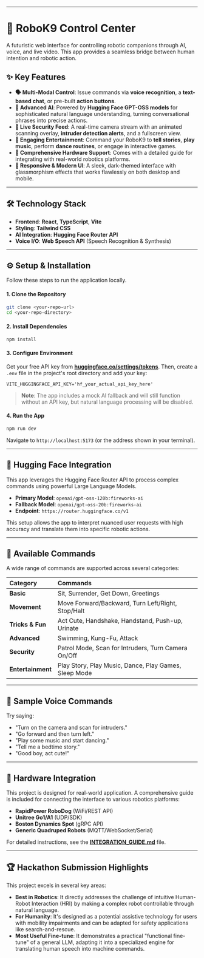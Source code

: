 -----

# 🤖 RoboK9 Control Center

A futuristic web interface for controlling robotic companions through AI, voice, and live video. This app provides a seamless bridge between human intention and robotic action.

## ✨ Key Features

  * **🗣️ Multi-Modal Control**: Issue commands via **voice recognition**, a **text-based chat**, or pre-built **action buttons**.
  * **🧠 Advanced AI**: Powered by **Hugging Face GPT-OSS models** for sophisticated natural language understanding, turning conversational phrases into precise actions.
  * **🎥 Live Security Feed**: A real-time camera stream with an animated scanning overlay, **intruder detection alerts**, and a fullscreen view.
  * **🎵 Engaging Entertainment**: Command your RoboK9 to **tell stories**, **play music**, perform **dance routines**, or engage in interactive games.
  * **🔌 Comprehensive Hardware Support**: Comes with a detailed guide for integrating with real-world robotics platforms.
  * **📱 Responsive & Modern UI**: A sleek, dark-themed interface with glassmorphism effects that works flawlessly on both desktop and mobile.

-----

## 🛠️ Technology Stack

  * **Frontend**: **React**, **TypeScript**, **Vite**
  * **Styling**: **Tailwind CSS**
  * **AI Integration**: **Hugging Face Router API**
  * **Voice I/O**: **Web Speech API** (Speech Recognition & Synthesis)

-----

## ⚙️ Setup & Installation

Follow these steps to run the application locally.

#### 1\. Clone the Repository

```bash
git clone <your-repo-url>
cd <your-repo-directory>
```

#### 2\. Install Dependencies

```bash
npm install
```

#### 3\. Configure Environment

Get your free API key from **[huggingface.co/settings/tokens](https://huggingface.co/settings/tokens)**. Then, create a `.env` file in the project's root directory and add your key:

```
VITE_HUGGINGFACE_API_KEY='hf_your_actual_api_key_here'
```

> **Note**: The app includes a mock AI fallback and will still function without an API key, but natural language processing will be disabled.

#### 4\. Run the App

```bash
npm run dev
```

Navigate to `http://localhost:5173` (or the address shown in your terminal).

-----

## 🧠 Hugging Face Integration

This app leverages the Hugging Face Router API to process complex commands using powerful Large Language Models.

  * **Primary Model**: `openai/gpt-oss-120b:fireworks-ai`
  * **Fallback Model**: `openai/gpt-oss-20b:fireworks-ai`
  * **Endpoint**: `https://router.huggingface.co/v1`

This setup allows the app to interpret nuanced user requests with high accuracy and translate them into specific robotic actions.

-----

## 🐾 Available Commands

A wide range of commands are supported across several categories:

| Category | Commands |
| :--- | :--- |
| **Basic** | Sit, Surrender, Get Down, Greetings |
| **Movement** | Move Forward/Backward, Turn Left/Right, Stop/Halt |
| **Tricks & Fun** | Act Cute, Handshake, Handstand, Push-up, Urinate |
| **Advanced** | Swimming, Kung-Fu, Attack |
| **Security**| Patrol Mode, Scan for Intruders, Turn Camera On/Off |
| **Entertainment** | Play Story, Play Music, Dance, Play Games, Sleep Mode |

-----

## 🎤 Sample Voice Commands

Try saying:

  * "Turn on the camera and scan for intruders."
  * "Go forward and then turn left."
  * "Play some music and start dancing."
  * "Tell me a bedtime story."
  * "Good boy, act cute\!"

-----

## 🔌 Hardware Integration

This project is designed for real-world application. A comprehensive guide is included for connecting the interface to various robotics platforms:

  * **RapidPower RoboDog** (WiFi/REST API)
  * **Unitree Go1/A1** (UDP/SDK)
  * **Boston Dynamics Spot** (gRPC API)
  * **Generic Quadruped Robots** (MQTT/WebSocket/Serial)

For detailed instructions, see the **[INTEGRATION\_GUIDE.md](https://github.com/MiChaelinzo/RoboK9-Control-Center-/blob/main/INTEGRATION_GUIDE.md)** file.

-----

## 🏆 Hackathon Submission Highlights

This project excels in several key areas:

  * **Best in Robotics**: It directly addresses the challenge of intuitive Human-Robot Interaction (HRI) by making a complex robot controllable through natural language.
  * **For Humanity**: It's designed as a potential assistive technology for users with mobility impairments and can be adapted for safety applications like search-and-rescue.
  * **Most Useful Fine-tune**: It demonstrates a practical "functional fine-tune" of a general LLM, adapting it into a specialized engine for translating human speech into machine commands.
